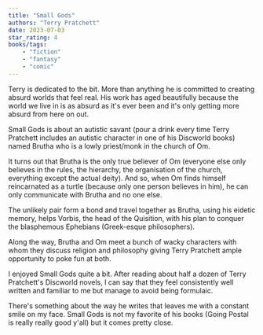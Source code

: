 ```yaml
---
title: "Small Gods"
authors: "Terry Pratchett"
date: 2023-07-03
star_rating: 4
books/tags:
    - "fiction"
    - "fantasy"
    - "comic"
---
```

Terry is dedicated to the bit. More than anything he is committed to creating absurd worlds that feel real. His work has aged beautifully because the world we live in is as absurd as it's ever been and it's only getting more absurd from here on out.

Small Gods is about an autistic savant (pour a drink every time Terry Pratchett includes an autistic character in one of his Discworld books) named Brutha who is a lowly priest/monk in the church of Om.

It turns out that Brutha is the only true believer of Om (everyone else only believes in the rules, the hierarchy, the organisation of the church, everything except the actual deity). And so, when Om finds himself reincarnated as a turtle (because only one person believes in him), he can only communicate with Brutha and no one else.

The unlikely pair form a bond and travel together as Brutha, using his eidetic memory, helps Vorbis, the head of the Quisition, with his plan to conquer the blasphemous Ephebians (Greek-esque philosophers).

Along the way, Brutha and Om meet a bunch of wacky characters with whom they discuss religion and philosophy giving Terry Pratchett ample opportunity to poke fun at both.

I enjoyed Small Gods quite a bit. After reading about half a dozen of Terry Pratchett's Discworld novels, I can say that they feel consistently well written and familiar to me but manage to avoid being formulaic.

There's something about the way he writes that leaves me with a constant smile on my face. Small Gods is not my favorite of his books (Going Postal is really really good y'all) but it comes pretty close.